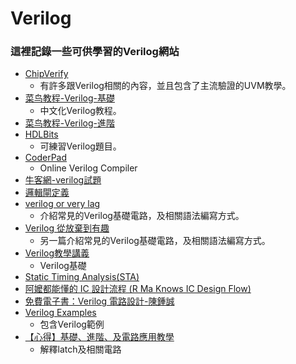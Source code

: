 # **Verilog**
### 這裡記錄一些可供學習的Verilog網站
* [ChipVerify](https://www.chipverify.com/)
  * 有許多跟Verilog相關的內容，並且包含了主流驗證的UVM教學。
* [菜鸟教程-Verilog-基礎](https://www.runoob.com/w3cnote/verilog-tutorial.html)
  * 中文化Verilog教程。
* [菜鸟教程-Verilog-進階](https://www.runoob.com/w3cnote/verilog2-tutorial.html)
* [HDLBits](https://hdlbits.01xz.net/wiki/Problem_sets) 
  * 可練習Verilog題目。  
* [CoderPad](https://embed.coderpad.io/sandbox?language=verilog)
  * Online Verilog Compiler 
* [牛客網-verilog試題](https://www.nowcoder.com/exam/oj?page=1&tab=Verilog%E7%AF%87&topicId=301)
* [邏輯閘定義](https://www.ro-boy.com/blog/digital-board-true-table)
* [verilog or very lag ](https://ithelp.ithome.com.tw/users/20141480/ironman/4772)
  * 介紹常見的Verilog基礎電路，及相關語法編寫方式。
* [Verilog 從放棄到有趣](https://ithelp.ithome.com.tw/users/20107543/ironman/1492)
  * 另一篇介紹常見的Verilog基礎電路，及相關語法編寫方式。
* [Verilog教學講義](https://hom-wang.gitbooks.io/verilog-hdl/content/Chapter_01.html)
  * Verilog基礎
* [Static Timing Analysis(STA)](https://hackmd.io/@derek8955/HymBdS1li#Static-Timing-AnalysisSTA)
* [阿嬤都能懂的 IC 設計流程 (R Ma Knows IC Design Flow)](https://www.youtube.com/watch?v=kYUhk6FQwBc)
* [免費電子書：Verilog 電路設計-陳鍾誠](http://ccckmit.wikidot.com/ve:main)
* [Verilog Examples](http://www.asic-world.com/examples/verilog/index.html)
  * 包含Verilog範例 
* [【心得】基礎、進階、及電路應用教學](https://forum.gamer.com.tw/Co.php?bsn=22388&sn=1719)
  * 解釋latch及相關電路
